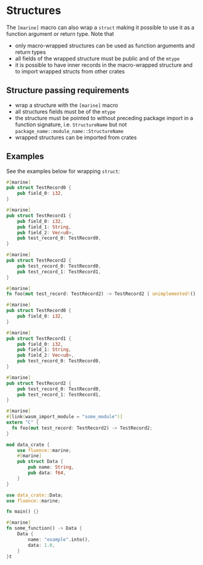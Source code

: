 # Structures

The `[marine]` macro can also wrap a `struct` making it possible to use it as a function argument or return type. Note that

* only macro-wrapped structures can be used as function arguments and return types
* all fields of the wrapped structure must be public and of the `mtype`
* it is possible to have inner records in the macro-wrapped structure and to import wrapped structs from other crates

## Structure passing requirements

* wrap a structure with the `[marine]` macro
* all structures fields must be of the `mtype`
* the structure must be pointed to without preceding package import in a function signature, i.e. `StructureName` but not `package_name::module_name::StructureName`
* wrapped structures can be imported from crates

## Examples

See the examples below for wrapping `struct`:

<Tabs>
<TabItem value="Example 1" label="Example 1" default>

```rust
#[marine]
pub struct TestRecord0 {
    pub field_0: i32,
}

#[marine]
pub struct TestRecord1 {
    pub field_0: i32,
    pub field_1: String,
    pub field_2: Vec<u8>,
    pub test_record_0: TestRecord0,
}

#[marine]
pub struct TestRecord2 {
    pub test_record_0: TestRecord0,
    pub test_record_1: TestRecord1,
}

#[marine]
fn foo(mut test_record: TestRecord2) -> TestRecord2 { unimplemented!(); }
```

</TabItem>
<TabItem value="Example 2" label="Example 2" default>

```rust
#[marine]
pub struct TestRecord0 {
    pub field_0: i32,
}

#[marine]
pub struct TestRecord1 {
    pub field_0: i32,
    pub field_1: String,
    pub field_2: Vec<u8>,
    pub test_record_0: TestRecord0,
}

#[marine]
pub struct TestRecord2 {
    pub test_record_0: TestRecord0,
    pub test_record_1: TestRecord1,
}

#[marine]
#[link(wasm_import_module = "some_module")]
extern "C" {
  fn foo(mut test_record: TestRecord2) -> TestRecord2;
}
```

</TabItem>
<TabItem value="Example 3" label="Example 3" default>

```rust
mod data_crate {
    use fluence::marine;
    #[marine]
    pub struct Data {
        pub name: String,
        pub data: f64,
    }
}

use data_crate::Data;
use fluence::marine;

fn main() {}

#[marine]
fn some_function() -> Data {
    Data {
        name: "example".into(),
        data: 1.0,
    }
}t
```

</TabItem>
</Tabs>
